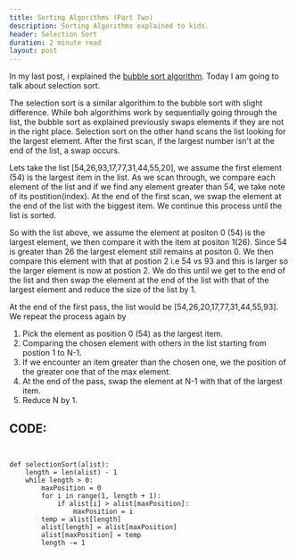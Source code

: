 ```yaml
---
title: Sorting Algorithms (Part Two)
description: Sorting Algorithms explained to kids.
header: Selection Sort
duration: 2 minute read
layout: post
---
```


In my last post, i explained the [bubble sort algorithm](http://azu-n.com/2018/04/01/Sorting-algorithims.html). Today I
am going to talk about selection sort.

The selection sort is a similar algorithim to the bubble sort with slight difference. While boh algorithims
work by sequentially going through the list, the bubble sort as explained previously swaps elements if they
are not in the right place. Selection sort on the other hand scans the list looking for the largest 
element. After the first scan, if the largest number isn't at the end of the list, a swap occurs.

Lets take the list [54,26,93,17,77,31,44,55,20], we assume the first element (54) is the largest
item in the list. As we scan through, we compare each element of the list and if we find any element
greater than 54, we take note of its postition(index). At the end of the first scan, we swap the element
at the end of the list with the biggest item. We continue this process until the list is sorted.

So with the list above, we assume the element at positon 0 (54) is the largest element, we then compare
it with the item at positon 1(26). Since 54 is greater than 26 the largest element still remains at positon 0. We then compare this element with that at postion 2 i.e 54 vs 93 and this is larger so the larger element is now at postion 2.  We do this until we get to the end of the list and then swap the element at the
 end of the list with that of the largest element and reduce the size of the list by 1. 

 At the end of the first pass, the list would be [54,26,20,17,77,31,44,55,93].  We repeat the process again by
 <ol>
 <li> Pick the element as position 0 (54) as the largest item. </li>
 <li> Comparing the chosen element with others in the list starting from postion 1 to N-1. </li>
 <li> If we encounter an item greater than the chosen one, we the position of the greater one that of the max element. </li>
 <li> At the end of the pass, swap the element at N-1 with that of the largest item. </li>
 <li> Reduce N by 1. </li>
 </ol>





## CODE:

````


def selectionSort(alist):
    length = len(alist) - 1
    while length > 0: 
        maxPosition = 0
        for i in range(1, length + 1):
            if alist[i] > alist[maxPosition]:
                maxPosition = i
        temp = alist[length]
        alist[length] = alist[maxPosition]
        alist[maxPosition] = temp
        length -= 1

````

 